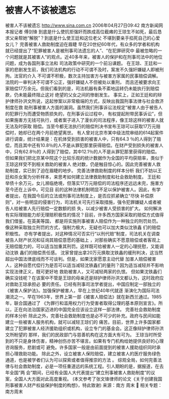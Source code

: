 # 被害人不该被遗忘

被害人不该被遗忘
http://www.sina.com.cn 2006年04月27日09:42 南方新闻网
本报记者 傅剑锋
到底是什么使抗拒强奸而跌成高位截瘫的王琼生不如死，最后恳求父亲帮她“解脱”？到底是什么使王廷和这位老父 不堪到要亲手掐死自己的心爱女儿？
完善被害人救助制度迫在眉睫
早在20世纪60年代，有众多的学者和机构就已经提出了“犯罪被害人是被刑事司法遗忘的人”、“在犯罪研究中 最被忽略的一个问题就是其被害人”的观点。近40多年来，被害人的保护和在刑事司法中的地位问题，成为各国刑事立法和 司法政策中研究的一个前沿课题。
在王琼、王廷和一家的悲剧发生前，我们司法机构的行动不可谓不及时，案发不久强奸嫌疑人即被刑拘。法官的介入 不可谓不积极，数次主持加害方与被害方家属的民事赔偿调解。法院的一审判决不可谓不公正，强奸嫌疑人不但被处以重刑， 而且还被要求向王家赔偿17万余元。但我们看到的是，司法机器有条不紊地运转仍未能执行到赔偿款，仍未能最终阻止这对 绝望的父女之间的惨剧发生。
事实上，正如王廷和的辩护律师孙洪文所说，这起惨案以非常极端的方式，反映出我国刑事法律与社会救济制度在救 助刑事被害人方面的漏洞。虽然我们刑事诉讼法规定“被害人由于被告人的犯罪行为而遭受物质损失的，在刑事诉讼过程中， 有权提起附带民事诉讼”，但如果施害方无钱可执行，或者案子进入了漫长的司法程序，像王琼这样的被害人就无法及时获取 赔偿。当至今都无法执行的赔偿判决书宣布王琼可以获取17万元赔偿时，她却已在两个月前绝望离世。
有人曾对北京市某中级法院审结的614起案件进行调查，统计结果是：在机体受到损害的被害人中，只有64.3 ％的人得到了赔偿，而且其中还有10.8％的人不是从罪犯那里获得赔偿。在财产受到损失的被害人中，只有62.8％的 人得到了赔偿，其中12.1％的人不是从罪犯那里获得的赔偿。
但如果我们把北京某中院这个比较乐观的统计数据作为全国的平均获赔率，类似于王琼这样受不到相关救助的被害人 绝对数，仍是触目惊心的。因此完善被害人救助制度，实已到了迫在眉睫的地步。
完善法律救助制度的样本分析
我们不妨以王廷和杀女案为分析样本，来思考如何建立法律救助制度和社会救助制度。
王廷和举债十余万元，女儿濒临绝境，但落实17万元赔偿的司法程序还远远未完，施害方至今还在上诉中。可见目 前的这种法律机制明显不足以保护被害人。因此，有学者提出，在我国今后的立法或刑事司法制度上，是否应抓紧确立“尽快 补偿原则”，对一些明显的侵害行为，司法机关可先行采取措施，强令犯罪嫌疑人或者被告人给被害人先行赔偿一定数额的损 失，以减少被害人受损害的扩大。
如何解决有实际理赔能力却无理赔积极性的情况？目前，许多西方国家采取的赔偿方式值得我们借鉴。在英美等国， 都是将实施刑事被害人赔偿作为一种独立的刑罚处罚。像这种采取独立刑罚的方式，强制力极大，无疑也可以加大类似沈铁鑫 们的赔偿积极性。
亦有学者提出，对这种情况可否实行“以刑代赔”制度，司法机关在调查被告人财产状况和征询其赔偿意愿的基础上 ，对那些确实不愿意赔偿或者客观上无赔偿能力的，可以适当加重其刑罚。这样既可给被害人一定的心理抚慰，又能调动沈铁 鑫们的赔偿责任感。
沈家曾提出拿20万元换取沈铁鑫的缓刑判决，这当然超出中国法律底线而不可谈判。但是，如果沈家愿意主动代替 加害人赔偿被害人，这种自愿代偿行为是否可以适当减轻沈铁鑫们的量刑？因为适当减轻并不影响实现法律正义，既可更好地 救助被害人，又可减轻两家的仇恨。
但如果沈铁鑫们确实没钱呢？在该案中不管是王琼的母亲还是辩护律师孙洪文都认为，这时政府应对救助王琼承担必 要的责任。已经有刑事司法学者提出，中国应制定一部独立的《被害人保护法》。加强保护被害人，早在上世纪40年代就逐 渐演化为国际司法潮流之一。早在1963年，世界上第一部《被害人赔偿法》就在新西兰通过。1985年，联合国通过了 《为罪行和滥用权力行为受害者取得公理的基本原则宣言》。所以，正在向法治国家迈进的中国完全应该设立这样一部法律。
完善社会救助制度的样本分析
除此之外，完善社会救助制度也是必不可少的补充。政府与民间如能建立一些被害人服务机构，就可以减轻王琼们的 痛苦。目前，世界上许多国家都建立了犯罪被害人经济援助组织或机构，设立专门的基金会。这正像辩护律师孙洪文所盼望的 那样，我们的民政部门与慈善机构在这方面大有可为。
王琼当时所受到的不只是身体伤害，精神创伤亦苦不堪言。如果有专门机构给她提供良好的心理咨询服务，悲剧或可 避免。许多国家一般是由前面提到的被害人援助组织同时承担心理救助功能。
除此之外，设立被害人保险赔偿，建立被害人的医疗服务绿色通道，也是被学者们认为可以探索或者值得推崇的方法 。
综观全局，如何完善法律与社会救助制度，必是一项任重道远的系统工程。引人期盼的是，据报道，在去年全国“两 会”期间，已经有全国人大代表提出“建立刑事被害人救助制度”的议案，全国人大方面对此高度重视。
(本文参考了张文锋律师的论文《关于创建我国刑事被害人财产权益保护制度的构想》，特此致谢) 来源：南方 周末

相关专题：南方周末 

